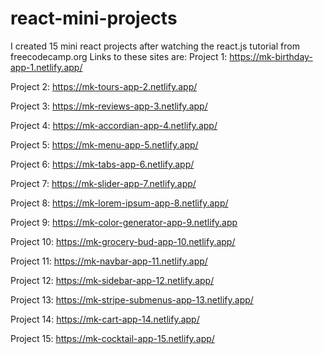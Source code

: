# react-mini-projects
I created 15 mini react projects after watching the react.js tutorial from freecodecamp.org
Links to these sites are:
Project 1:  https://mk-birthday-app-1.netlify.app/

Project 2:  https://mk-tours-app-2.netlify.app/

Project 3:  https://mk-reviews-app-3.netlify.app/

Project 4:  https://mk-accordian-app-4.netlify.app/

Project 5:  https://mk-menu-app-5.netlify.app/

Project 6:  https://mk-tabs-app-6.netlify.app/

Project 7:  https://mk-slider-app-7.netlify.app/

Project 8:  https://mk-lorem-ipsum-app-8.netlify.app/

Project 9:  https://mk-color-generator-app-9.netlify.app

Project 10: https://mk-grocery-bud-app-10.netlify.app/

Project 11: https://mk-navbar-app-11.netlify.app/

Project 12: https://mk-sidebar-app-12.netlify.app/

Project 13: https://mk-stripe-submenus-app-13.netlify.app/

Project 14: https://mk-cart-app-14.netlify.app/

Project 15: https://mk-cocktail-app-15.netlify.app/
